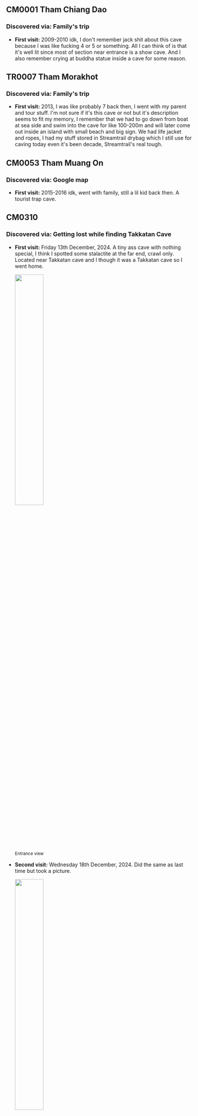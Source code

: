 ## CM0001 Tham Chiang Dao
### Discovered via: Family's trip
- **First visit:** 2009-2010 idk, I don't remember jack shit about this cave because I was like fucking 4 or 5 or something. All I can think of is that it's well lit since most of section near entrance is a show cave. And I also remember crying at buddha statue inside a cave for some reason.

## TR0007 Tham Morakhot
### Discovered via: Family's trip
- **First visit:** 2013, I was like probably 7 back then, I went with my parent and tour stuff. I'm not sure if it's this cave or not but it's description seems to fit my memory, I remember that we had to go down from boat at sea side and swim into the cave for like 100-200m and will later come out inside an island with small beach and big sign. We had life jacket and ropes, I had my stuff stored in Streamtrail drybag which I still use for caving today even it's been decade, Streamtrail's real tough.


## CM0053 Tham Muang On
### Discovered via: Google map
- **First visit:** 2015-2016 idk, went with family, still a lil kid back then. A tourist trap cave.

## CM0310
### Discovered via: Getting lost while finding Takkatan Cave
- **First visit:** Friday 13th December, 2024. A tiny ass cave with nothing special, I think I spotted some stalactite at the far end, crawl only. Located near Takkatan cave and I though it was a Takkatan cave so I went home.

    <img src="images/IMG_20241213_142347.jpg" width="40%"><br>
    <sub>Entrance view</sub><br>

- **Second visit:** Wednesday 18th December, 2024. Did the same as last time but took a picture.

    <img src="images/IMG_20241218_144820.jpg" width="40%"><br>
    <sub>Overview of inside passage with a dumbass(me btw) lying on ground thinking he's cool</sub><br><br>
    <img src="images/image.png" width="40%"><br>
    <sub>Stalactite at the far end — there's a hole below too idk if it goes any further but it's too small.</sub><br><br>

## CM0084 Tham Tukatan
### Discovered via: Google map
- **First visit:** Wednesday 18th December, 2024. First actual caving with friends, only made it to bat chamber and some few extends due to having a trash shopee headlamps that lasts like 45 minutes, and friends didn't bring any lights so I had to lend all my shitty back up to them. A hot ass cave with bat shit everywhere or guano if I try to be "professional". Maybe it isn't hot at all idk because I was wearing M65 jacket just to look cool what an idiot. Overall I didn't like to feeling on this cave, its sticky hot and smell bad, air is thick and I felt that my lungs is getting tortured every second by whatever it is in the dust, could be a bacteria or something bad, but other cavers didn't seems to have a trouble so I though I might be overexaggerating. But anyways there's a good amount of flowstone from what I saw.

    <img src="images/IMG_20241218_1506481.jpg" width="40%"><br>
    <sub>Entrance view — me n the gng🥀💔</sub><br><br>
    <img src="images/entrancechamber.jpg" width="40%"><br>
    <sub>Overview of entrance chamber</sub><br><br>
    <img src="images/grasshoppers.jpg" width="40%"><br>
    <sub>A group of grasshoppers, hence the name of the cave. Spotted in entrance chamber</sub><br><br>
    <img src="images/fungus.jpg" width="40%"><br>
    <sub>Fungus, near ascending passage.</sub><br><br>
    <img src="images/oldflowstone.jpg" width="40%"><br>
    <sub>Some old flowstone, probably near entrance.</sub><br><br>
    <img src="images/spider.jpg" width="40%"><br>
    <sub>Huntsman spider, entrance chamber.</sub><br><br>
    <img src="images/batchamber.jpg" width="40%"><br>
    <sub>Far end of bat chamber.</sub><br><br>
    <img src="images/calcite.jpg" width="40%"><br>
    <sub>Flowstone formation, bat chamber.</sub><br><br>
    <img src="images/mick-creeper.png" width="40%"><br>
    <sub>Creeper, bat chamber.</sub><br><br>
    <img src="images/mars.jpg" width="40%"><br>
    <sub>Some extended passage from far end of the bat chamber. We called it "Mars"</sub><br><br>
    <img src="images/mars2.jpg" width="40%"><br>
    <sub>Far end of Mars</sub><br><br>
    <img src="images/mars3.jpg" width="40%"><br>
    <sub>Another image of far end of Mars</sub><br><br>  
    
- **Second visit:** Wednesday 22 January, 2025. Brought an American tourist with me this time, just wanna show her around. Reached bat chamber the same as last time, and I still didn't learn a lesson from last time, M65 + shitty headlamp that lasts 45 mins. We went home after we reached bat chamber. 

    <img src="images/IMG_20250122_160714.jpg" width="40%"><br>
    <sub>Me and Sunnie</sub><br><br>

## PK0005 Tham Men
### Discovered via: Google map
- **First visit:** Tuesday, 6th May 2025. We aren't meant to explore this cave though, just happened to stopped by during a beach trip, got in with phone flashlight, beautiful fairly tale ish entrance and inside there's this dark room with a big scary fucking stalactite. For some reason I got scared of it and got tf out.

    <img src="images/pkentrance.jpg" width="40%"><br>
    <sub>Entrance view.</sub><br><br>
    <img src="images/myonnn.jpg" width="40%"><br>
    <sub>Myon.</sub><br><br>
    <img src="images/bigass.jpg" width="40%"><br>
    <sub>Big ass stalactite.</sub><br><br> 

## CM0291 Tham Huai Hok
### Discovered via: [Some random YT video](https://youtu.be/pUsOKHSpztI?si=RCGzI9sboowk74_u)
- **First visit:** Monday, 11st August 2025. Took us a while to find this cave because it wasn't pinned on google map so we had to follow a hint from the video(I didn't knew about Martin's site yet back then). This cave? It's so fucking stink from gajillion of bat shits that can be smelled from entrance on and also so fucking hot and bad fucking thick air filled with dirty dust that made me almost quit caving entirely, and I'm damn sure that the experience suck beacause I still wear that M65 jacket just to look cool. But anyways the cave seems to be abit decorated but it seems that who ever tried to make it gave up half way so what left is just some leftover spotlight and wires. The cave is very beautiful and is abundant with calcite formations, there's also a gour poor at far end of cave, you have to follow an electric wire to reach it or just go around while getting cooked alive. We spotted a thousands or gazillion of bats somewhere near gour pool, and there's a slope near entrance which can be pretty dangerous(I fell twice almost badly injured but thanks to knee pads)

    <img src="images/291entrance.jpg" width="40%"><br>
    <sub>Entrance view.</sub><br><br>
    <img src="images/somewhereeeeee.jpg" width="40%"><br>
    <sub>Somehwhere idk, probably near gour pool section</sub><br><br>
    <img src="images/randomcorner.jpg" width="40%"><br>
    <sub>Some random corner inside.</sub><br><br>
    <img src="images/gourpool291.jpg" width="40%"><br>
    <sub>Gour pool section.</sub><br><br>
    <img src="images/มุกมิก.jpg" width="40%"><br>
    <sub>มุกมิก, flowstone idk.</sub><br><br>
    <img src="images/calcite291.jpg" width="40%"><br>
    <sub>Big calcite deposite.</sub><br><br>
    <img src="images/bigdih.jpg" width="40%"><br>
    <sub>Mick hugging Big dih.</sub><br><br>

## CM0062 Tham Wiang Fah
### Discovered via: Martin's website
- **First visit:** Wednesday, 20 August 2025. After CM0291 trip on August 2025, I began to research more on about caving and discovered Martin's site then I fell down a rabbit hole and was thinking about spending more on gears. Today, I didn't go inside, I was just surverying around for the entrance and took a few look, but I did climbed the upper entrance. All I knew is that the place is CMRCA's SRT training ground and other stuff such as climbing etc.

    <img src="images/IMG_20250820_160224.jpg" width="40%"><br>
    <sub>Entrance view.</sub><br><br>
    <img src="images/IMG_20250820_161039.jpg" width="40%"><br>
    <sub>Upper entrance stairs.</sub><br><br>

- **Second visit:** Wednesday, 3rd September 2025. Showed up again with a new fit, now I finally ditched that old ass M65 jacket and stupid ass cheap chinese light, I came up with Black diamond headlamp, still I should've bough Sofirn instead bruh, my BD are meant for trail running not caving so it ended up getting scracthes. And also I bought a new helmet too, a proper climbing helmet but not caving but it works anyways, whole lot better than a stolen contruction hardhat I used to wear. Anyways we only take a look at entrance chamber and sun chamber, also upper view too. And there's like an army of ladybugs

    <img src="images/mookmickfreaky.jpg" width="40%"><br>
    <sub>Freaky Mick — Sun chamber</sub><br><br>
    <img src="images/upperviewlight.jpg" width="40%"><br>
    <sub>Upper view.</sub><br><br>
    <img src="images/mickclimb.png" width="40%"><br>
    <sub>Mick climbing upper entrance.</sub><br><br>
    <img src="images/IMG_20250903_133015.jpg" width="40%"><br>
    <sub>Gazillion of ladybugs</sub><br><br>

## CM0355 Tham Pha Dtaek
### Discovered via: Martin's website
- **First visit:** Wednesday, 20 August 2025. I didn't go inside since I visited this for first time the same day as CM0062. I'm not sure if it's acutally CM0354 or CM0355 but I'll call it CM0355 anyways because it seems to fit the map description, I only peeked at the entrance today. And the pin wasn't precise at all so I got lost and confused abit.
    
    <img src="images/IMG_20250820_152217.jpg" width="40%"><br>
    <sub>Entrance view.</sub><br><br>

- **Second visit:** Wednesday, 3rd September 2025. Same day as CM0062's second visit. Same fit. We only made it to assumably Acoustics chamber, again I might be wrong because I wasn't sure if its actually CM0355 or CM0354 because the pin is really closed together and misleading. We spotted a tiny flowstone room near acoustics chamber too, that's require a bit of crawling.

    <img src="images/omw.png" width="40%"><br>
    <sub>omw down.</sub><br><br>
    <img src="images/cumstone.jpg" width="40%"><br>
    <sub>Cumstone inside tiny flowstone chamber.</sub><br><br>
    <img src="images/mickfeet.jpg" width="40%"><br>
    <sub>Mick's feet, entering tiny flowstone chamber</sub><br><br>

## CM0169 Furnace Cave
### Discovered via: Martin's website
- **First visit:** Wednesday, 3rd September 2025. Took us an hour to find this fuckass cave while going back and fourth on fucking trail only to find it at that fucking stream down below, the pin is so so fuckingm misleading, pin is literally on the mountain! Not down below! Anyways we went in unprepared we knew damn well its a wet cave but still we went in with dry cave fit, I had to change my cloth because I'm the only one who dipped into mud water. And also we didn't explore much since the other guy refused to go inside and both me and mick scared of spiders so we screamed and got tf out. I needed a revenge so bad on this fucking cave. We had to climb a 1m hole down though or 50cm idk but it was really hard to climb out.

    <img src="images/enturane.png" width="40%"><br>
    <sub>Entrance view.</sub><br><br>
    <img src="images/mickhole.png" width="40%"><br>
    <sub>Mick at 1m hole.</sub><br><br>
    <img src="images/divin.png" width="40%"><br>
    <sub>Cave divin with spiders.</sub><br><br>
    <img src="images/dumb_ahh.jpg" width="40%"><br>
    <sub>Dumb ahh.</sub><br><br>

## To be Continued

<img src="images/ibuki.jpg" width="40%"><br>